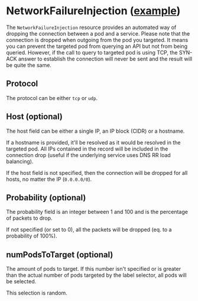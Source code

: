 # NetworkFailureInjection ([example](../config/samples/chaos_v1beta1_networkfailureinjection.yaml))

The `NetworkFailureInjection` resource provides an automated way of dropping the connection between a pod and a service. Please note that the connection is dropped when outgoing from the pod you targeted. It means you can prevent the targeted pod from querying an API but not from being queried. However, if the call to query to targeted pod is using TCP, the SYN-ACK answer to establish the connection will never be sent and the result will be quite the same.

## Protocol

The protocol can be either `tcp` or `udp`.

## Host (optional)

The host field can be either a single IP, an IP block (CIDR) or a hostname.

If a hostname is provided, it'll be resolved as it would be resolved in the targeted pod. All IPs contained in the record will be included in the connection drop (useful if the underlying service uses DNS RR load balancing).

If the host field is not specified, then the connection will be dropped for all hosts, no matter the IP (`0.0.0.0/0`).

## Probability (optional)

The probability field is an integer between 1 and 100 and is the percentage of packets to drop.

If not specified (or set to 0), all the packets will be dropped (eq. to a probability of 100%).

## numPodsToTarget (optional)

The amount of pods to target. If this number isn't specified or is greater than the actual number of pods targeted by the label selector, all pods will be selected.

This selection is random.
